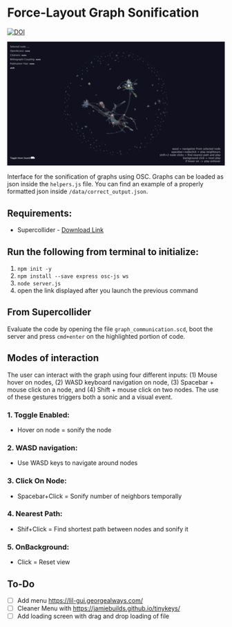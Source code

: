 # Force-Layout Graph Sonification

[![DOI](https://zenodo.org/badge/DOI/10.5281/zenodo.15197962.svg)](https://doi.org/10.5281/zenodo.15197962)

![](graph-screen.png)

Interface for the sonification of graphs using OSC. Graphs can be loaded as json inside the ```helpers.js``` file. You can find an example of a properly formatted json inside ```/data/correct_output.json```.

## Requirements:
- Supercollider - [Download Link](https://supercollider.github.io/)

## Run the following from terminal to initialize: 

1. `npm init -y`
2. `npm install --save express osc-js ws`
3. `node server.js`
4. open the link displayed after you launch the previous command

## From Supercollider

Evaluate the code by opening the file `graph_communication.scd`, boot the server and press `cmd+enter` on the highlighted portion of code.  

## Modes of interaction

The user can interact with the graph using four different inputs: (1)
Mouse hover on nodes, (2) WASD keyboard navigation on node,
(3) Spacebar + mouse click on a node, and (4) Shift + mouse click
on two nodes. The use of these gestures triggers both a sonic and
a visual event.

### 1. Toggle Enabled:
    
- Hover on node = sonify the node

### 2. WASD navigation:

- Use WASD keys to navigate around nodes

### 3. Click On Node:

- Spacebar+Click = Sonify number of neighbors temporally

### 4. Nearest Path:

- Shif+Click = Find shortest path between nodes and sonify it


### 5. OnBackground:

- Click = Reset view

## To-Do
- [ ] Add menu https://lil-gui.georgealways.com/
- [ ] Cleaner Menu with https://jamiebuilds.github.io/tinykeys/
- [ ] Add loading screen with drag and drop loading of file